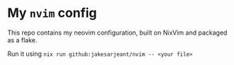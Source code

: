 # My `nvim` config

This repo contains my neovim configuration, built on NixVim and packaged as a flake.

Run it using `nix run github:jakesarjeant/nvim -- <your file>`
